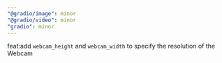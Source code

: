 ```yaml
---
"@gradio/image": minor
"@gradio/video": minor
"gradio": minor
---
```


feat:add  `webcam_height` and `webcam_width` to specify the resolution of the Webcam

